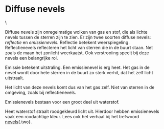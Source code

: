 # Diffuse nevels

\

Diffuse nevels zijn onregelmatige wolken van gas en stof, die als lichte
nevels tussen de sterren zijn te zien. Er zijn twee soorten diffuse
nevels: *reflectie* en *emissienevels.* Reflectie betekent
weerspiegeling. Reflectienevels reflecteren het licht van sterren die in
de buurt staan. Net zoals de maan het zonlicht weerkaatst. Ook
verstrooiing speelt bij deze nevels een belangrijke rol.

Emissie betekent uitstraling. Een emissienevel is erg heet. Het gas in
de nevel wordt door hete sterren in de buurt zo sterk verhit, dat het
zelf licht uitstraalt.

Het licht van deze nevels komt dus van het gas zelf. Niet van sterren in
de omgeving, zoals bij reflectienevels.

Emissienevels bestaan voor een groot deel uit waterstof.

Heet waterstof straalt roodgekleurd licht uit. Hierdoor hebben
emissienevels vaak een roodachtige kleur. Lees ook het verhaal bij het
trefwoord [nevels](nevels.html){.two}.
